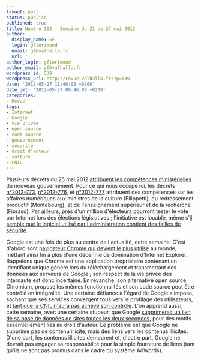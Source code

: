 ```yaml
---
layout: post
status: publish
published: true
title: Numéro 103 - Semaine du 21 au 27 mai 2012
author:
  display_name: GF
  login: gflorimond
  email: gf@valhalla.fr
  url: ''
author_login: gflorimond
author_email: gf@valhalla.fr
wordpress_id: 539
wordpress_url: http://revue.valhalla.fr/?p=539
date: '2012-05-27 11:46:09 +0200'
date_gmt: '2012-05-27 09:46:09 +0200'
categories:
- Revue
tags:
- Internet
- Google
- vie privée
- open source
- code source
- gouvernement
- sécurité
- droit d'auteur
- culture
- CNIL
---
```

<p>Plusieurs décrets du 25 mai 2012 <a href="http://www.numerama.com/magazine/22701-la-repartition-du-numerique-dans-le-gouvernement-ayrault.html">attribuent les compétences ministérielles</a> du nouveau gouvernement. Pour ce qui nous occupe ici, les décrets <a href="http://www.legifrance.gouv.fr/affichTexte.do?cidTexte=JORFTEXT000025915847&amp;dateTexte=&amp;categorieLien=id">n°2012-773</a>, <a href="http://www.legifrance.gouv.fr/affichTexte.do?cidTexte=JORFTEXT000025915890&amp;dateTexte=&amp;categorieLien=id">n°2012-776</a>, et <a href="http://www.legifrance.gouv.fr/affichTexte.do?cidTexte=JORFTEXT000025915908&amp;dateTexte=&amp;categorieLien=id">n°2012-777</a> attribuent des compétences sur les affaires numériques aux ministres de la culture (Filippetti), du redressement productif (Montebourg), et de l'enseignement supérieur et de la recherche (Fioraso). Par ailleurs, près d'un million d'électeurs pourront tester le vote par Internet lors des élections législatives ; l'initiative est louable, même s'<a href="http://www.numerama.com/magazine/22708-des-failles-de-securite-decouvertes-dans-le-vote-par-internet-aux-legislatives.html">il semble que le logiciel utilisé par l'administration contient des failles de sécurité</a>.</p>
<p>Google est une fois de plus au centre de l'actualité, cette semaine. C'est d'abord sont <a href="http://www.numerama.com/magazine/22661-chrome-devient-le-navigateur-le-plus-utilise-au-monde.html">navigateur Chrome qui devient le plus utilisé</a> au monde, mettant ainsi fin à plus d'une décennie de domination d'Internet Explorer. Rappelons que Chrome est une application propriétaire contenant un identifiant unique généré lors du téléchargement et transmettant des données aux serveurs de Google ; son respect de la vie privée des internaute est donc incertaine. En revanche, son alternative open source, Chromium, propose les mêmes fonctionnalités et son code source peut être contrôlé en intégralité. Une certaine défiance à l'égard de Google s'impose, sachant que ses services convergent tous vers le profilage des utilisateurs, et <a href="http://www.numerama.com/magazine/22688-la-cnil-juge-google-incomplet-et-approximatif-sur-la-confidentialite.html">tant que la CNIL n'aura pas achevé son contrôle</a>. L'on apprend aussi, cette semaine, avec une certaine stupeur, que Google <a href="http://www.numerama.com/magazine/22698-droit-d-auteur-google-efface-une-adresse-web-toutes-les-2-secondes.html">supprimerait un lien de sa base de données de sites toutes les deux secondes</a>, pour des motifs essentiellement liés au droit d'auteur. Le problème est que Google ne supprime pas de contenu illicite, mais des liens vers les contenus illicites. D'une part, les contenus illicites demeurent et, d'autre part, Google ne devrait pas engager sa responsabilité pour la simple fourniture de liens (tant qu'ils ne sont pas promus dans le cadre du système AdWords).</p>
